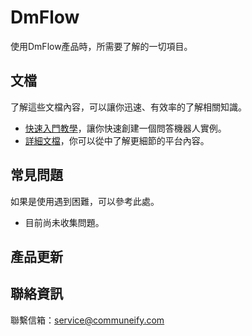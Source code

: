 # DmFlow
 
 使用DmFlow產品時，所需要了解的一切項目。

## 文檔
了解這些文檔內容，可以讓你迅速、有效率的了解相關知識。
 - [快速入門教學](tutorials/intro/index.md)，讓你快速創建一個問答機器人實例。
 - [詳細文檔](tutorials/docs/index.md)，你可以從中了解更細節的平台內容。
 
## 常見問題
 如果是使用遇到困難，可以參考此處。
 - 目前尚未收集問題。
 
## 產品更新

## 聯絡資訊

聯繫信箱：<service@communeify.com>
 